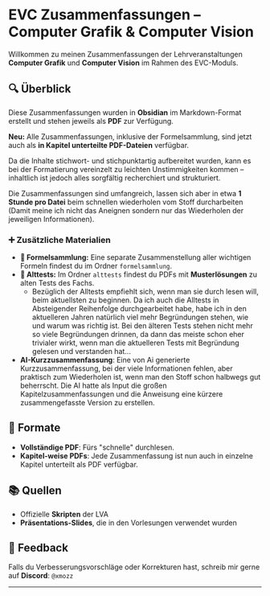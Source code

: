 # EVC Zusammenfassungen – Computer Grafik & Computer Vision

Willkommen zu meinen Zusammenfassungen der Lehrveranstaltungen **Computer Grafik** und **Computer Vision** im Rahmen des EVC-Moduls.

## 🔍 Überblick

Diese Zusammenfassungen wurden in **Obsidian** im Markdown-Format erstellt und stehen jeweils als **PDF** zur Verfügung.

**Neu:** Alle Zusammenfassungen, inklusive der Formelsammlung, sind jetzt auch als **in Kapitel unterteilte PDF-Dateien** verfügbar.

Da die Inhalte stichwort- und stichpunktartig aufbereitet wurden, kann es bei der Formatierung vereinzelt zu leichten Unstimmigkeiten kommen – inhaltlich ist jedoch alles sorgfältig recherchiert und strukturiert.

Die Zusammenfassungen sind umfangreich, lassen sich aber in etwa **1 Stunde pro Datei** beim schnellen wiederholen vom Stoff durcharbeiten (Damit meine ich nicht das Aneignen sondern nur das Wiederholen der jeweiligen Informationen).


### ➕ Zusätzliche Materialien

- **📁 Formelsammlung:** Eine separate Zusammenstellung aller wichtigen Formeln findest du im Ordner `formelsammlung`.
- **📁 Alttests:** Im Ordner `alttests` findest du PDFs mit **Musterlösungen** zu alten Tests des Fachs.
    - Bezüglich der Alltests empfiehlt sich, wenn man sie durch lesen will, beim aktuellsten zu beginnen. Da ich auch die Alltests in Absteigender Reihenfolge durchgearbeitet habe, habe ich in den aktuelleren Jahren natürlich viel mehr Begründungen stehen, wie und warum was richtig ist. Bei den älteren Tests stehen nicht mehr so viele Begründungen drinnen, da dann das meiste schon eher trivialer wirkt, wenn man die aktuelleren Tests mit Begründung gelesen und verstanden hat... 
- **AI-Kurzzusammenfassung**: Eine von Ai generierte Kurzzusammenfassung, bei der viele Informationen fehlen, aber praktisch zum Wiederholen ist, wenn man den Stoff schon halbwegs gut beherrscht. Die AI hatte als Input die großen Kapitelzusammenfassungen und die Anweisung eine kürzere zusammengefasste Version zu erstellen.



## 📄 Formate

- **Vollständige PDF**: Fürs "schnelle" durchlesen.
- **Kapitel-weise PDFs**: Jede Zusammenfassung ist nun auch in einzelne Kapitel unterteilt als PDF verfügbar.

## 📚 Quellen

- Offizielle **Skripten** der LVA
- **Präsentations-Slides**, die in den Vorlesungen verwendet wurden

## 🙋 Feedback

Falls du Verbesserungsvorschläge oder Korrekturen hast, schreib mir gerne auf **Discord**: `@xmozz`

---
